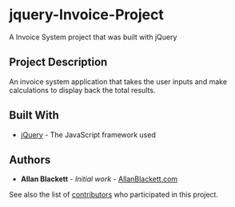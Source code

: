 # jquery-Invoice-Project
A Invoice System project that was built with jQuery

## Project Description
An invoice system application that takes the user inputs and make calculations to display back the total results.

## Built With

* [jQuery](https://jquery.com/) - The JavaScript framework used

## Authors

* **Allan Blackett** - *Initial work* - [AllanBlackett.com](https://Allanblackett.com)

See also the list of [contributors](https://github.com/your/project/contributors) who participated in this project.

